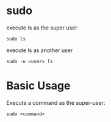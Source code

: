# sudo

execute ls as the super user

    sudo ls

execute ls as another user

    sudo -u <user> ls


# Basic Usage

Execute a command as the super-user:

    sudo <command>


